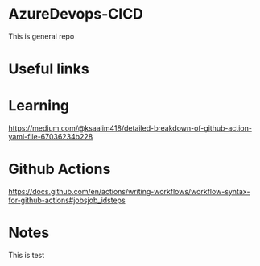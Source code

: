 # AzureDevops-CICD

This is general repo

# Useful links

# Learning
https://medium.com/@ksaalim418/detailed-breakdown-of-github-action-yaml-file-67036234b228

# Github Actions
https://docs.github.com/en/actions/writing-workflows/workflow-syntax-for-github-actions#jobsjob_idsteps


# Notes
This is test
